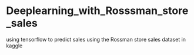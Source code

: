 # Deeplearning_with_Rosssman_store_sales
using tensorflow to predict sales using the Rossman store sales dataset in kaggle
